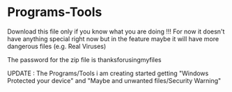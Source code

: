 # Programs-Tools
Download this file only if you know what you are doing !!!
For now it doesn't have anything special right now but in the feature maybe it will have more dangerous files (e.g. Real Viruses)

The password for the zip file is thanksforusingmyfiles

UPDATE : The Programs/Tools i am creating started getting "Windows Protected your device" and "Maybe and unwanted files/Security Warning"
